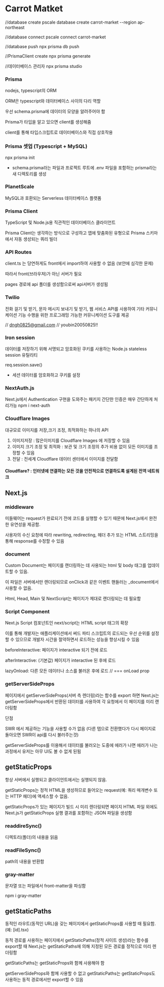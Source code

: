 # Carrot Matket

//database create
pscale database create carrot-market --region ap-northeast

//database connect
pscale connect carrot-market

//database push
npx prisma db push

//PrismaClient create
npx prisma generate

//데이터베이스 관리자
npx prisma studio

### Prisma

nodejs, typescript의 ORM

ORM은 typescript와 데이터베이스 사이의 다리 역할

우선 schema.prisma에 데이터의 모양을 알려주어야 함

Prisma가 타입을 알고 있으면 client를 생성해줌

client를 통해 타입스크립트로 데이터베이스와 직접 상호작용

### Prisma 셋업 (Typescript + MySQL)

npx prisma init

- schema.prisma라는 파일과 프로젝트 루트에 .env 파일을 포함하는 prisma라는 새 디렉토리를 생성

### PlanetScale

MySQL과 호환되는 Serverless 데이터베이스 플랫폼

### Prisma Client

TypeScript 및 Node.js용 직관적인 데이터베이스 클라이언트

Prisma Client는 생각하는 방식으로 구성하고 앱에 맞춤화된 유형으로 Prisma 스키마에서 자동 생성되는 쿼리 빌더

### API Routes

client.ts 는 당연하게도 front에서 import하여 사용할 수 없음 (보안에 심각한 문제)

따라서 front(브라우져)가 아닌 서버가 필요

pages 경로에 api 폴더를 생성함으로써 api서버가 생성됨

### Twilio

전화 걸기 및 받기, 문자 메시지 보내기 및 받기, 웹 서비스 API를 사용하여 기타 커뮤니케이션 기능 수행을 위한 프로그래밍 가능한 커뮤니케이션 도구를 제공

// dngh0825@gmail.com
// youbin20050825!!

### Iron session

데이터를 저장하기 위해 서명되고 암호화된 쿠키를 사용하는 Node.js stateless session 유틸리티

req.session.save()

- 세션 데이터를 암호화하고 쿠키를 설정

### NextAuth.js

Next.js에서 Authentication 구현을 도와주는 패키지
간단한 인증은 매우 간단하게 처리가능
npm i next-auth

### Cloudflare Images

대규모로 이미지를 저장,크기 조정, 최적화하는 하나의 API

1. 이미지저장 : 많은이미지를 Cloudflare Images 에 저장할 수 있음
2. 이미지 크기 조정 및 최적화 : 보관 및 크기 조정의 추가 비용 없이 모든 이미지를 조정할 수 있음
3. 전달 : 전세계 Cloudflare 데이터 센터에서 이미지를 전달함

#### Cloudflare? : 인터넷에 연결하는 모든 것을 안전적으로 연결하도록 설계된 전역 네트워크

## Next.js

### middleware

미들웨어는 request가 완료되기 전에 코드를 실행할 수 있기 때문에 Next.js에서 완전한 유연성을 제공함.

사용자의 수신 요청에 따라 rewriting, redirecting, 헤더 추가 또는 HTML 스트리밍을 통해 response를 수정할 수 있음

### document

Custom Document는 페이지를 랜더링하는 데 사용되는 html 및 body 태그를 업데이트할 수 있음.

이 파일은 서버에서만 랜더링되므로 onClick과 같은 이벤트 핸들러는 \_document에서 사용할 수 없음.

Html, Head, Main 및 NextScript는 페이지가 제대로 랜더링되는 데 필요함

### Script Component

Next.js Script 컴포넌트인 next/script는 HTML script 태그의 확장

이를 통해 개발자는 애플리케이션에서 써드 파티 스크립트의 로드되는 우선 순위를 설정할 수 있으므로 개발자 시간을 절약하면서 로드하는 성능을 향상시킬 수 있음

beforeInteractive: 페이지가 interactive 되기 전에 로드

afterInteractive: (기본값) 페이지가 interactive 된 후에 로드

lazyOnload: 다른 모든 데이터나 소스를 불러온 후에 로드 // === onLoad prop

### getServerSideProps

페이지에서 getServerSideProps(서버 측 렌더링)라는 함수를 export 하면 Next.js는 getServerSideProps에서 반환된 데이터를 사용하여 각 요청에서 이 페이지를 미리 랜더링함

단점

SWR 에서 제공하는 기능을 사용할 수가 없음 (다른 탭으로 전환했다가 다시 페이지로 돌아오면 SWR이 api를 다시 불러주는것)

getServerSideProps를 이용해서 데이터를 불러오는 도중에 에러가 나면 에러가 나는 과정에서 유저는 아무 UI도 볼 수 없게 된됨

## getStaticProps

항상 서버에서 실행되고 클라이언트에서는 실행되지 않음.

getStaticProps는 정적 HTML을 생성하므로 들어오는 request(예: 쿼리 매개변수 또는 HTTP 헤더)에 액세스할 수 없음.

getStaticProps가 있는 페이지가 빌드 시 미리 렌더링되면 페이지 HTML 파일 외에도 Next.js가 getStaticProps 실행 결과를 포함하는 JSON 파일을 생성함

### readdireSync()

디렉토리(폴더)의 내용을 읽음

### readFileSync()

path의 내용을 반환함

### gray-matter

문자열 또는 파일에서 front-matter을 파싱함

npm i gray-matter

## getStaticPaths

동적인 라우트(동적인 URL)을 갖는 페이지에서 getStaticProps를 사용할 때 필요함. (예: [id].tsx)

동적 경로를 사용하는 페이지에서 getStaticPaths(정적 사이트 생성)라는 함수를 export할 때 Next.js는 getStaticPaths에 의해 지정된 모든 경로를 정적으로 미리 렌더링함

getStaticPaths는 getStaticProps와 함께 사용해야 함

getServerSideProps와 함께 사용할 수 없고 getStaticPaths는 getStaticProps도 사용하는 동적 경로에서만 export할 수 있음
